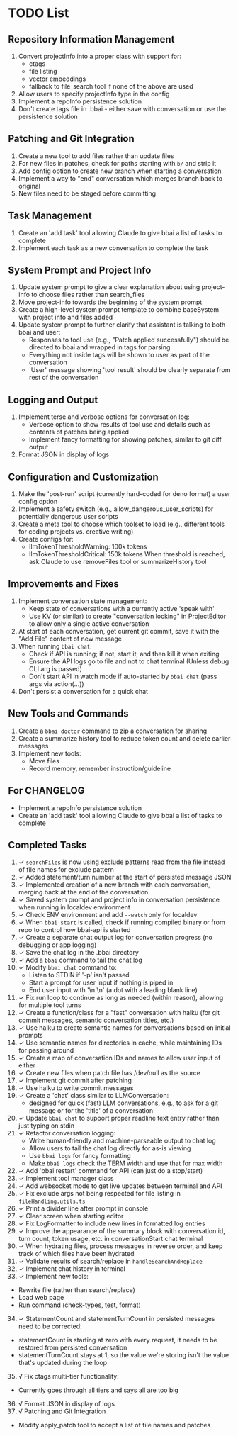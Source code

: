 # TODO List

## Repository Information Management
1. Convert projectInfo into a proper class with support for:
   - ctags
   - file listing
   - vector embeddings
   - fallback to file_search tool if none of the above are used
2. Allow users to specify projectInfo type in the config
3. Implement a repoInfo persistence solution
4. Don't create tags file in .bbai - either save with conversation or use the persistence solution

## Patching and Git Integration
1. Create a new tool to add files rather than update files
2. For new files in patches, check for paths starting with `b/` and strip it
2. Add config option to create new branch when starting a conversation
4. Implement a way to "end" conversation which merges branch back to original
5. New files need to be staged before committing

## Task Management
1. Create an 'add task' tool allowing Claude to give bbai a list of tasks to complete
2. Implement each task as a new conversation to complete the task

## System Prompt and Project Info
1. Update system prompt to give a clear explanation about using project-info to choose files rather than search_files
2. Move project-info towards the beginning of the system prompt
3. Create a high-level system prompt template to combine baseSystem with project info and files added
4. Update system prompt to further clarify that assistant is talking to both bbai and user:
   - Responses to tool use (e.g., "Patch applied successfully") should be directed to bbai and wrapped in tags for parsing
   - Everything not inside <bbai> tags will be shown to user as part of the conversation
   - 'User' message showing 'tool result' should be clearly separate from rest of the conversation

## Logging and Output
1. Implement terse and verbose options for conversation log:
   - Verbose option to show results of tool use and details such as contents of patches being applied
   - Implement fancy formatting for showing patches, similar to git diff output
2. Format JSON in display of logs

## Configuration and Customization
1. Make the 'post-run' script (currently hard-coded for deno format) a user config option
2. Implement a safety switch (e.g., allow_dangerous_user_scripts) for potentially dangerous user scripts
3. Create a meta tool to choose which toolset to load (e.g., different tools for coding projects vs. creative writing)
4. Create configs for:
   - llmTokenThresholdWarning: 100k tokens
   - llmTokenThresholdCritical: 150k tokens
   When threshold is reached, ask Claude to use removeFiles tool or summarizeHistory tool

## Improvements and Fixes
1. Implement conversation state management:
   - Keep state of conversations with a currently active 'speak with'
   - Use KV (or similar) to create "conversation locking" in ProjectEditor to allow only a single active conversation
1. At start of each conversation, get current git commit, save it with the "Add File" content of new message
1. When running `bbai chat`:
   - Check if API is running; if not, start it, and then kill it when exiting
   - Ensure the API logs go to file and not to chat terminal (Unless debug CLI arg is passed)
   - Don't start API in watch mode if auto-started by `bbai chat` (pass args via action(...))
4. Don't persist a conversation for a quick chat

## New Tools and Commands
1. Create a `bbai doctor` command to zip a conversation for sharing
2. Create a summarize history tool to reduce token count and delete earlier messages
3. Implement new tools:
   - Move files
   - Record memory, remember instruction/guideline

## For CHANGELOG
- Implement a repoInfo persistence solution
- Create an 'add task' tool allowing Claude to give bbai a list of tasks to complete

## Completed Tasks
1. ✓ `searchFiles` is now using exclude patterns read from the file instead of file names for exclude pattern
2. ✓ Added statement/turn number at the start of persisted message JSON
3. ✓ Implemented creation of a new branch with each conversation, merging back at the end of the conversation
4. ✓ Saved system prompt and project info in conversation persistence when running in localdev environment
5. ✓ Check ENV environment and add `--watch` only for localdev
6. ✓ When `bbai start` is called, check if running compiled binary or from repo to control how bbai-api is started
7. ✓ Create a separate chat output log for conversation progress (no debugging or app logging)
8. ✓ Save the chat log in the .bbai directory
9. ✓ Add a `bbai` command to tail the chat log
10. ✓ Modify `bbai chat` command to:
    - Listen to STDIN if '-p' isn't passed
    - Start a prompt for user input if nothing is piped in
    - End user input with '\n.\n' (a dot with a leading blank line)
11. ✓ Fix run loop to continue as long as needed (within reason), allowing for multiple tool turns
12. ✓ Create a function/class for a "fast" conversation with haiku (for git commit messages, semantic conversation titles, etc.)
13. ✓ Use haiku to create semantic names for conversations based on initial prompts
14. ✓ Use semantic names for directories in cache, while maintaining IDs for passing around
15. ✓ Create a map of conversation IDs and names to allow user input of either
16. ✓ Create new files when patch file has /dev/null as the source
17. ✓ Implement git commit after patching
18. ✓ Use haiku to write commit messages
19. ✓ Create a 'chat' class similar to LLMConversation:
    - designed for quick (fast) LLM conversations, e.g., to ask for a git message or for the 'title' of a conversation
20. ✓ Update `bbai chat` to support proper readline text entry rather than just typing on stdin
21. ✓ Refactor conversation logging:
    - Write human-friendly and machine-parseable output to chat log
    - Allow users to tail the chat log directly for as-is viewing
    - Use `bbai logs` for fancy formatting
    - Make `bbai logs` check the TERM width and use that for max width
22. ✓ Add 'bbai restart' command for API (can just do a stop/start)
23. ✓ Implement tool manager class
24. ✓ Add websocket mode to get live updates between terminal and API
25. ✓ Fix exclude args not being respected for file listing in `fileHandling.utils.ts`
26. ✓ Print a divider line after prompt in console
27. ✓ Clear screen when starting editor
28. ✓ Fix LogFormatter to include new lines in formatted log entries
29. ✓ Improve the appearance of the summary block with conversation id, turn count, token usage, etc. in conversationStart chat terminal
30. ✓ When hydrating files, process messages in reverse order, and keep track of which files have been hydrated
31. ✓ Validate results of search/replace in `handleSearchAndReplace`
32. ✓ Implement chat history in terminal
33. ✓ Implement new tools:
   - Rewrite file (rather than search/replace)
   - Load web page
   - Run command (check-types, test, format)
34. ✓ StatementCount and statementTurnCount in persisted messages need to be corrected:
   - statementCount is starting at zero with every request, it needs to be restored from persisted conversation
   - statementTurnCount stays at 1, so the value we're storing isn't the value that's updated during the loop
35. √ Fix ctags multi-tier functionality:
   - Currently goes through all tiers and says all are too big
36. √ Format JSON in display of logs
37. √ Patching and Git Integration
   - Modify apply_patch tool to accept a list of file names and patches



